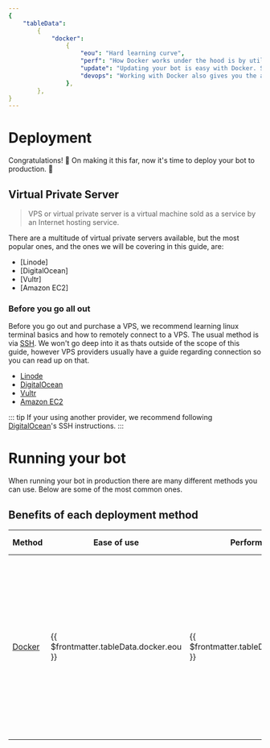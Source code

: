```yaml
---
{
    "tableData":
        {
            "docker":
                {
                    "eou": "Hard learning curve",
                    "perf": "How Docker works under the hood is by utilizing containers which are basically little light virtual machines, so expect a bit of overhead if your VPS is on the low-end.",
                    "update": "Updating your bot is easy with Docker. Simply setup [Watchtower](https://containrrr.dev/watchtower/) to monitor your bot's Docker container and update it when it notices a new Image.",
                    "devops": "Working with Docker also gives you the ability to easily integrate your bot with other services, such as [GitHub Actions](#automating-the-build-process-with-github-actions) for example.",
                },
        },
}
---
```


# Deployment

Congratulations! 🎉 On making it this far, now it's time to deploy your bot to production. 🚀

## Virtual Private Server

> VPS or virtual private server is a virtual machine sold as a service by an Internet hosting service.

There are a multitude of virtual private servers available, but the most popular ones, and the ones we will be covering in this guide, are:

-   [Linode]
-   [DigitalOcean]
-   [Vultr]
-   [Amazon EC2]

### Before you go all out

Before you go out and purchase a VPS, we recommend learning linux terminal basics and how to remotely connect to a VPS. The usual method is via [SSH](https://en.wikipedia.org/wiki/Secure_Shell_Protocol). We won't go deep into it as thats outside of the scope of this guide, however VPS providers usually have a guide regarding connection so you can read up on that.

-   [Linode](https://www.linode.com/docs/guides/connect-to-server-over-ssh/)
-   [DigitalOcean](https://docs.digitalocean.com/products/droplets/how-to/connect-with-ssh/)
-   [Vultr](https://www.vultr.com/docs/how-to-access-your-vultr-vps/)
-   [Amazon EC2](https://docs.aws.amazon.com/AWSEC2/latest/UserGuide/AccessingInstancesLinux.html)

::: tip
If your using another provider, we recommend following [DigitalOcean](https://docs.digitalocean.com/products/droplets/how-to/connect-with-ssh/openssh/)'s SSH instructions.
:::

# Running your bot

When running your bot in production there are many different methods you can use. Below are some of the most common ones.

## Benefits of each deployment method

| Method            | Ease of use                             | Performance                              | Updating                                                                                                                                                                               | Dev-ops                                                                                                                                                                                                         |
| ----------------- | --------------------------------------- | ---------------------------------------- | -------------------------------------------------------------------------------------------------------------------------------------------------------------------------------------- | --------------------------------------------------------------------------------------------------------------------------------------------------------------------------------------------------------------- |
| [Docker](#docker) | {{ $frontmatter.tableData.docker.eou }} | {{ $frontmatter.tableData.docker.perf }} | Updating your bot is easy with Docker. Simply setup [Watchtower](https://containrrr.dev/watchtower/) to monitor your bot's Docker container and update it when it notices a new Image. | Working with Docker also gives you the ability to easily integrate your bot with other services, such as [GitHub Actions](deploying-to-docker.md#automating-the-build-process-with-github-actions) for example. |
